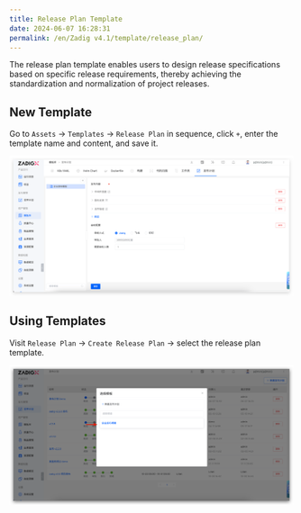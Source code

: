 ```yaml
---
title: Release Plan Template
date: 2024-06-07 16:28:31
permalink: /en/Zadig v4.1/template/release_plan/
---
```


The release plan template enables users to design release specifications based on specific release requirements, thereby achieving the standardization and normalization of project releases.

## New Template

Go to `Assets` → `Templates` → `Release Plan` in sequence, click `+`, enter the template name and content, and save it.

![Use the Release Plan Template](../../../../_images/release_template_1.png)

## Using Templates

Visit `Release Plan` → `Create Release Plan` → select the release plan template.

![Use the Release Plan Template](../../../../_images/release_template_2.png)